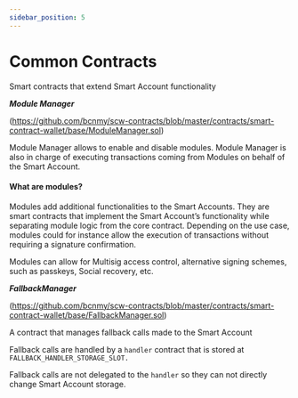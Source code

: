 ```yaml
---
sidebar_position: 5
---
```


# Common Contracts
Smart contracts that extend Smart Account functionality

***Module Manager***

(https://github.com/bcnmy/scw-contracts/blob/master/contracts/smart-contract-wallet/base/ModuleManager.sol)

Module Manager allows to enable and disable modules.
Module Manager is also in charge of executing transactions coming from Modules on behalf of the Smart Account.

#### What are modules?

Modules add additional functionalities to the Smart Accounts. They are smart contracts that implement the Smart Account’s functionality while separating module logic from the core contract. Depending on the use case, modules could for instance allow the execution of transactions without requiring a signature confirmation.

Modules can allow for Multisig access control, alternative signing schemes, such as passkeys, Social recovery, etc.

***FallbackManager***

(https://github.com/bcnmy/scw-contracts/blob/master/contracts/smart-contract-wallet/base/FallbackManager.sol)

A contract that manages fallback calls made to the Smart Account

Fallback calls are handled by a `handler` contract that is stored at `FALLBACK_HANDLER_STORAGE_SLOT.`

Fallback calls are not delegated to the `handler` so they can not directly change Smart Account storage.



